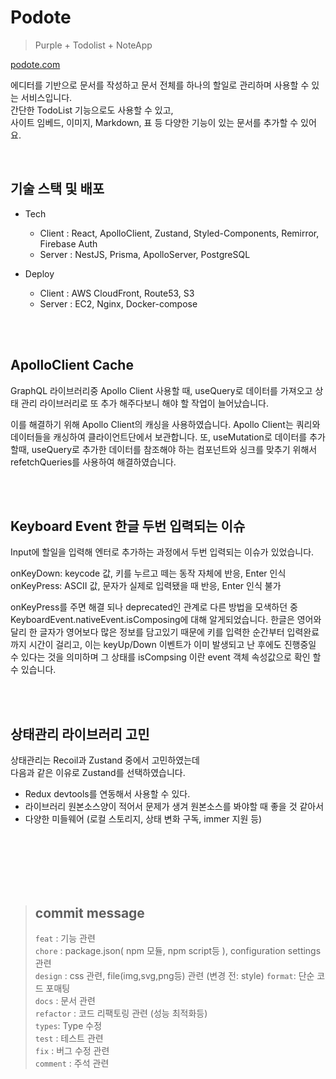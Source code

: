 # Podote

> Purple + Todolist + NoteApp

[podote.com](https://podote.com)

에디터를 기반으로 문서를 작성하고 문서 전체를 하나의 할일로 관리하며 사용할 수 있는 서비스입니다.  
간단한 TodoList 기능으로도 사용할 수 있고,  
사이트 임베드, 이미지, Markdown, 표 등 다양한 기능이 있는 문서를 추가할 수 있어요.  

<br/>

## 기술 스택 및 배포
- Tech
  - Client : React, ApolloClient, Zustand, Styled-Components, Remirror, Firebase Auth
  - Server : NestJS, Prisma, ApolloServer, PostgreSQL

- Deploy
  - Client : AWS CloudFront, Route53, S3
  - Server : EC2, Nginx, Docker-compose

<br />
<br />

## ApolloClient Cache
GraphQL 라이브러리중 Apollo Client 사용할 때,
useQuery로 데이터를 가져오고 상태 관리 라이브러리로 또 추가 해주다보니 해야 할 작업이 늘어났습니다.

이를 해결하기 위해 Apollo Client의 캐싱을 사용하였습니다.
Apollo Client는 쿼리와 데이터들을 캐싱하여 클라이언트단에서 보관합니다.
또, useMutation로 데이터를 추가할때, useQuery로 추가한 데이터를 참조해야 하는 컴포넌트와 싱크를 맞추기 위해서 refetchQueries를 사용하여 해결하였습니다.

<br />
<br />

## Keyboard Event 한글 두번 입력되는 이슈
Input에 할일을 입력해 엔터로 추가하는 과정에서 두번 입력되는 이슈가 있었습니다.

onKeyDown: keycode 값, 키를 누르고 떼는 동작 자체에 반응, Enter 인식
onKeyPress: ASCII 값, 문자가 실제로 입력됐을 때 반응, Enter 인식 불가

onKeyPress를 주면 해결 되나 deprecated인 관계로 다른 방법을 모색하던 중 KeyboardEvent.nativeEvent.isComposing에 대해 알게되었습니다.
한글은 영어와 달리 한 글자가 영어보다 많은 정보를 담고있기 때문에
키를 입력한 순간부터 입력완료 까지 시간이 걸리고, 이는 keyUp/Down 이벤트가 이미 발생되고 난 후에도 진행중일 수 있다는 것을 의미하며 그 상태를 isCompsing 이란 event 객체 속성값으로 확인 할 수 있습니다. 


<br />
<br />

## 상태관리 라이브러리 고민

상태관리는 Recoil과 Zustand 중에서 고민하였는데  
다음과 같은 이유로 Zustand를 선택하였습니다.

- Redux devtools를 연동해서 사용할 수 있다.
- 라이브러리 원본소스양이 적어서 문제가 생겨 원본소스를 봐야할 때 좋을 것 같아서
- 다양한 미들웨어 (로컬 스토리지, 상태 변화 구독, immer 지원 등)


<br />
<br />
<br />
<br />
<br />

> ## commit message
>
> `feat` : 기능 관련  
> `chore` : package.json( npm 모듈, npm script등 ), configuration settings 관련  
> `design` : css 관련, file(img,svg,png등) 관련 (변경 전: style)
> `format`: 단순 코드 포매팅  
> `docs` : 문서 관련  
> `refactor` : 코드 리팩토링 관련 (성능 최적화등)  
> `types`: Type 수정  
> `test` : 테스트 관련  
> `fix` : 버그 수정 관련  
> `comment` : 주석 관련
